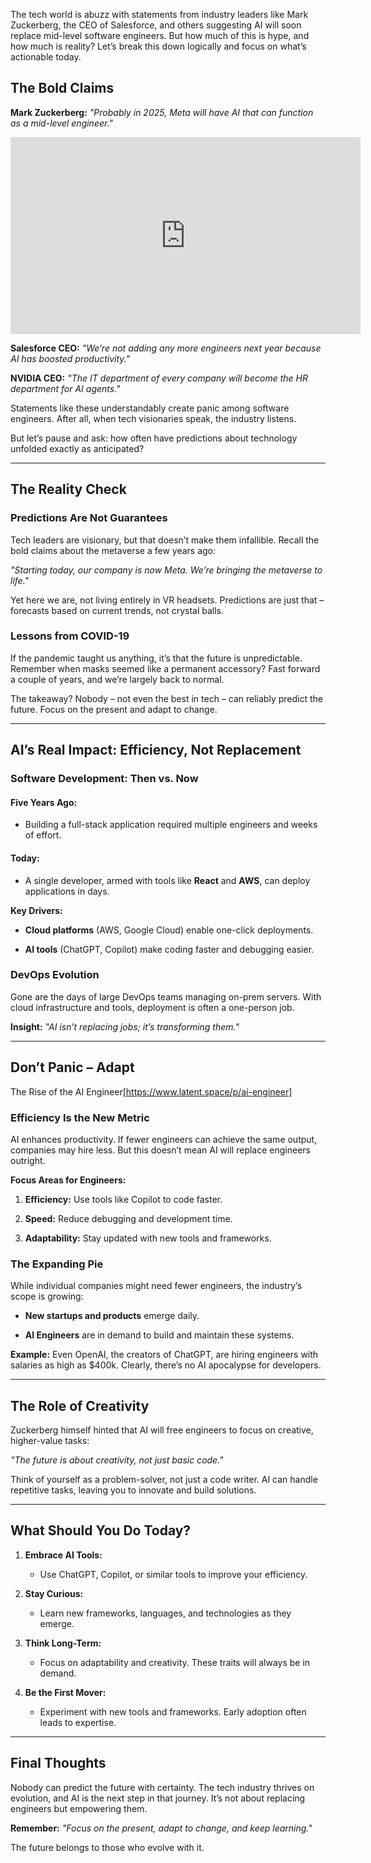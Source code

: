 The tech world is abuzz with statements from industry leaders like Mark Zuckerberg, the CEO of Salesforce, and others suggesting AI will soon replace mid-level software engineers. But how much of this is hype, and how much is reality? Let’s break this down logically and focus on what’s actionable today.

## The Bold Claims

**Mark Zuckerberg:** _"Probably in 2025, Meta will have AI that can function as a mid-level engineer."_
<iframe width="560" height="315" src="https://www.youtube.com/embed/vol1qJB2waE?si=OOPOLaK20VIprzoU" title="YouTube video player" frameborder="0" allow="accelerometer; autoplay; clipboard-write; encrypted-media; gyroscope; picture-in-picture; web-share" referrerpolicy="strict-origin-when-cross-origin" allowfullscreen></iframe>

**Salesforce CEO:** _"We’re not adding any more engineers next year because AI has boosted productivity."_

**NVIDIA CEO:** _"The IT department of every company will become the HR department for AI agents."_

Statements like these understandably create panic among software engineers. After all, when tech visionaries speak, the industry listens.

But let’s pause and ask: how often have predictions about technology unfolded exactly as anticipated?

---

## The Reality Check

### Predictions Are Not Guarantees

Tech leaders are visionary, but that doesn’t make them infallible. Recall the bold claims about the metaverse a few years ago:

_"Starting today, our company is now Meta. We’re bringing the metaverse to life."_

Yet here we are, not living entirely in VR headsets. Predictions are just that – forecasts based on current trends, not crystal balls.

### Lessons from COVID-19

If the pandemic taught us anything, it’s that the future is unpredictable. Remember when masks seemed like a permanent accessory? Fast forward a couple of years, and we’re largely back to normal.

The takeaway? Nobody – not even the best in tech – can reliably predict the future. Focus on the present and adapt to change.

---

## AI’s Real Impact: Efficiency, Not Replacement

### Software Development: Then vs. Now

#### Five Years Ago:

- Building a full-stack application required multiple engineers and weeks of effort.
    

#### Today:

- A single developer, armed with tools like **React** and **AWS**, can deploy applications in days.
    

**Key Drivers:**

- **Cloud platforms** (AWS, Google Cloud) enable one-click deployments.
    
- **AI tools** (ChatGPT, Copilot) make coding faster and debugging easier.
    

### DevOps Evolution

Gone are the days of large DevOps teams managing on-prem servers. With cloud infrastructure and tools, deployment is often a one-person job.

**Insight:** _"AI isn’t replacing jobs; it’s transforming them."_

---

## Don’t Panic – Adapt

The Rise of the AI Engineer[https://www.latent.space/p/ai-engineer]

### Efficiency Is the New Metric

AI enhances productivity. If fewer engineers can achieve the same output, companies may hire less. But this doesn’t mean AI will replace engineers outright.

**Focus Areas for Engineers:**

1. **Efficiency:** Use tools like Copilot to code faster.
    
2. **Speed:** Reduce debugging and development time.
    
3. **Adaptability:** Stay updated with new tools and frameworks.
    

### The Expanding Pie

While individual companies might need fewer engineers, the industry’s scope is growing:

- **New startups and products** emerge daily.
    
- **AI Engineers** are in demand to build and maintain these systems.
    

**Example:** Even OpenAI, the creators of ChatGPT, are hiring engineers with salaries as high as $400k. Clearly, there’s no AI apocalypse for developers.

---

## The Role of Creativity

Zuckerberg himself hinted that AI will free engineers to focus on creative, higher-value tasks:

_"The future is about creativity, not just basic code."_

Think of yourself as a problem-solver, not just a code writer. AI can handle repetitive tasks, leaving you to innovate and build solutions.

---

## What Should You Do Today?

1. **Embrace AI Tools:**
    
    - Use ChatGPT, Copilot, or similar tools to improve your efficiency.
        
2. **Stay Curious:**
    
    - Learn new frameworks, languages, and technologies as they emerge.
        
3. **Think Long-Term:**
    
    - Focus on adaptability and creativity. These traits will always be in demand.
        
4. **Be the First Mover:**
    
    - Experiment with new tools and frameworks. Early adoption often leads to expertise.
        

---

## Final Thoughts

Nobody can predict the future with certainty. The tech industry thrives on evolution, and AI is the next step in that journey. It’s not about replacing engineers but empowering them.

**Remember:** _"Focus on the present, adapt to change, and keep learning."_

The future belongs to those who evolve with it.